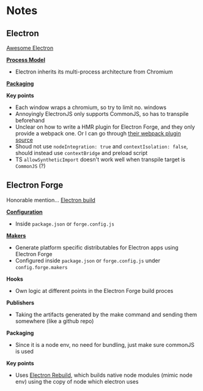 # Notes

## Electron

[Awesome Electron](https://github.com/sindresorhus/awesome-electron#boilerplates)

**[Process Model](https://www.electronjs.org/docs/latest/tutorial/process-model)**
- Electron inherits its multi-process architecture from Chromium

**[Packaging](https://www.electronjs.org/docs/latest/tutorial/application-distribution)**

**Key points**
- Each window wraps a chromium, so try to limit no. windows
- Annoyingly ElectronJS only supports CommonJS, so has to transpile beforehand
- Unclear on how to write a HMR plugin for Electron Forge, and they only provide a webpack one. Or I can go through [their webpack plugin source](https://github.com/electron-userland/electron-forge/tree/main/packages/plugin/webpack/src)
- Shoud not use `nodeIntegration: true` and `contextIsolation: false`, should instead use `contextBridge` and preload script
- TS `allowSyntheticImport` doesn't work well when transpile target is `CommonJS` (?)

## Electron Forge
Honorable mention... [Electron build](https://www.electron.build/)

**[Configuration](https://www.electronforge.io/configuration)**

- Inside `package.json` or `forge.config.js`

**[Makers](https://www.electronforge.io/config/makers)**

- Generate platform specific distributables for Electron apps using Electron Forge
- Configured inside `package.json` or `forge.config.js` under `config.forge.makers`

**Hooks**
- Own logic at different points in the Electron Forge build proces

**Publishers**
- Taking the artifacts generated by the make command and sending them somewhere (like a github repo)

**Packaging**
- Since it is a node env, no need for bundling, just make sure commonJS is used

**Key points**
- Uses [Electron Rebuild](https://github.com/electron/electron-rebuild), which builds native node modules (mimic node env) using the copy of node which electron uses